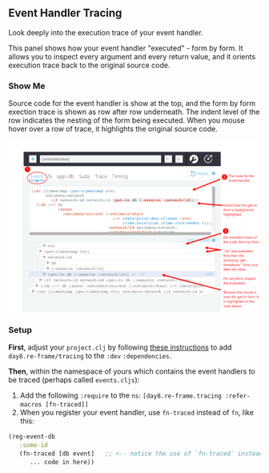 ## Event Handler Tracing

Look deeply into the execution trace of your event handler.

This panel shows how your event handler "executed" - form by form. It allows you to inspect every argument and every return value, and it orients execution trace back to the original source code.

### Show Me

Source code for the event handler is show at the top, and the form by form exection trace is shown as row after row underneath. The indent level of the row indicates the nesting of the form being executed. When you mouse hover over a row of trace, it highlights the original source code.

![Estim8 demo](/docs/images/estim8-demo.png)

### Setup

**First**, adjust your `project.clj` by following [these instructions](https://github.com/Day8/re-frame-debux/blob/master/README.md#installation) to add `day8.re-frame/tracing` to the `:dev` `:dependencies`. 
 
**Then**, within the namespace of yours which contains the event handlers to be traced (perhaps called `events.cljs`):

 1. Add the following `:require` to the `ns`:  `[day8.re-frame.tracing :refer-macros [fn-traced]]`
 2. When you register your event handler, use `fn-traced` instead of `fn`, like this: 
 
 ```clj
 (reg-event-db 
    :some-id
    (fn-traced [db event]   ;; <-- notice the use of `fn-traced` instead of `fn`
       ... code in here))
 ```
